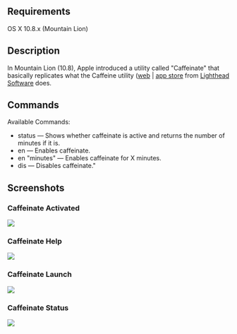 ## Requirements ##

OS X 10.8.x (Mountain Lion)

## Description ##

In Mountain Lion (10.8), Apple introduced a utility called "Caffeinate" that basically replicates what the Caffeine utility ([web](http://lightheadsw.com/caffeine/) | [app store](http://itunes.apple.com/us/app/caffeine/id411246225) from [Lighthead Software](http://lightheadsw.com/) does.

## Commands ##

Available Commands:
* status 		— Shows whether caffeinate is active and returns the number of minutes if it is.
* en 	 		— Enables caffeinate.
* en "minutes" — Enables caffeinate for X minutes.
* dis 			— Disables caffeinate."

## Screenshots ##

### Caffeinate Activated ###

<img src=https://github.com/shawnrice/alfred-2-caffeinate-workflow/raw/master/screenshots/caffeinate-activated.PNG>

### Caffeinate Help ###

<img src=https://github.com/shawnrice/alfred-2-caffeinate-workflow/raw/master/screenshots/caffeinate-help-large-text.PNG>

### Caffeinate Launch ###

<img src=https://github.com/shawnrice/alfred-2-caffeinate-workflow/raw/master/screenshots/caffeinate-launch.PNG>

### Caffeinate Status ###

<img src=https://github.com/shawnrice/alfred-2-caffeinate-workflow/raw/master/screenshots/caffeinate-activated.PNG>
